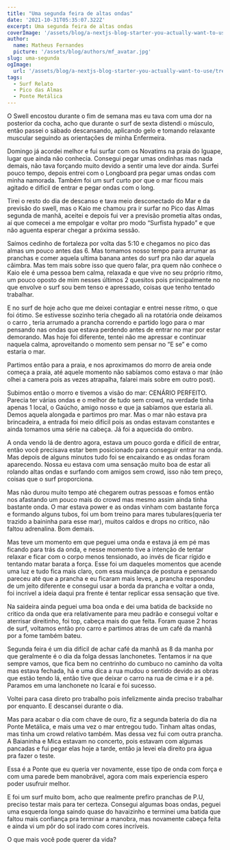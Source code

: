 ```yaml
---
title: "Uma segunda feira de altas ondas"
date: '2021-10-31T05:35:07.322Z'
excerpt: Uma segunda feira de altas ondas
coverImage: '/assets/blog/a-nextjs-blog-starter-you-actually-want-to-use/tree-minimal.jpg'
author:
  name: Matheus Fernandes
  picture: '/assets/blog/authors/mf_avatar.jpg'
slug: uma-segunda
ogImage:
  url: '/assets/blog/a-nextjs-blog-starter-you-actually-want-to-use/tree.jpg'
tags:
  - Surf Relato
  - Pico das Almas
  - Ponte Metálica
---
```


O Swell encostou durante o fim de semana mas eu tava com uma dor na posterior da cocha, acho que durante o surf de sexta distendi o músculo, então passei o sábado descansando, aplicando gelo e tomando relaxante muscular seguindo as orientações de minha Enfermeira.

Domingo já acordei melhor e fui surfar com os Novatims na praia do Iguape, lugar que ainda não conhecia. Consegui pegar umas ondinhas mas nada demais, não tava forçando muito devido a sentir uma leve dor ainda. Surfei pouco tempo, depois entrei com o Longboard pra pegar umas ondas com minha namorada. Também foi um surf curto por que o mar ficou mais agitado e dificil de entrar e pegar ondas com o long.

Tirei o resto do dia de descanso e tava meio desconectado do Mar e da previsão do swell, mas o Kaio me chamou pra ir surfar no Pico das Almas segunda de manhã, aceitei e depois fui ver a previsão prometia altas ondas, aí que comecei a me empolgar e voltar pro modo “Surfista hypado” e que não aguenta esperar chegar a próxima sessão.

Saímos cedinho de fortaleza por volta das 5:10 e chegamos no pico das almas um pouco antes das 6. Mas tomamos nosso tempo para arrumar as pranchas e comer aquela ultima banana antes do surf pra não dar aquela câimbra. Mas tem mais sobre isso que quero falar, pra quem não conhece o Kaio ele é uma pessoa bem calma, relaxada e que vive no seu próprio ritmo, um pouco oposto de mim nesses últimos 2 quesitos pois principalmente no que envolve o surf sou bem tenso e apressado, coisas que tenho tentado trabalhar.

E no surf de hoje acho que me deixei contagiar e entrei nesse ritmo, o que foi ótimo. Se estivesse sozinho teria chegado ali na rotatória onde deixamos o carro , teria arrumado a prancha correndo e partido logo para o mar pensando nas ondas que estava perdendo antes de entrar no mar por estar demorando. Mas hoje foi diferente, tentei não me apressar e continuar naquela calma, aproveitando o momento sem pensar no “E se” e como estaria o mar.

Partimos então para a praia, e nos aproximamos do morro de areia onde começa a praia, até aquele momento não sabíamos como estava o mar (não olhei a camera pois as vezes atrapalha, falarei mais sobre em outro post).

Subimos então o morro e tivemos a visão do mar: CENÁRIO PERFEITO. Parecia ter várias ondas e o melhor de tudo sem crowd, na verdade tinha apenas 1 local, o Gaúcho, amigo nosso e que ja sabíamos que estaria ali. Demos aquela alongada e partimos pro mar. Mas o mar não estava pra brincadeira, a entrada foi meio difícil pois as ondas estavam constantes e ainda tomamos uma série na cabeça. Já foi a aquecida do ombro.

A onda vendo lá de dentro agora, estava um pouco gorda e difícil de entrar, então você precisava estar bem posicionado para conseguir entrar na onda. Mas depois de alguns minutos tudo foi se encaixando e as ondas foram aparecendo. Nossa eu estava com uma sensação muito boa de estar ali rolando altas ondas e surfando com amigos sem crowd, isso não tem preço, coisas que o surf proporciona.

Mas não durou muito tempo até chegarem outras pessoas e fomos então nos afastando um pouco mais do crowd mas mesmo assim ainda tinha bastante onda. O mar estava power e as ondas vinham com bastante força e formando alguns tubos, foi um bom treino para mares tubulares(queria ter trazido a baininha para esse mar), muitos caldos e drops no critico, não faltou adrenalina. Bom demais.

Mas teve um momento em que peguei uma onda e estava já em pé mas ficando para trás da onda, e nesse momento tive a intenção de tentar relaxar e ficar com o corpo menos tensionado, ao invés de ficar rígido e tentando matar barata a força. Esse foi um daqueles momentos que acende uma luz e tudo fica mais claro, com essa mudança de postura e pensando pareceu até que a prancha e eu ficaram mais leves, a prancha respondeu de um jeito diferente e consegui usar a borda da prancha e voltar a onda, foi incrível a ideia daqui pra frente é tentar replicar essa sensação que tive.

Na saideira ainda peguei uma boa onda e dei uma batida de backside no critico da onda que era relativamente para meu padrão e consegui voltar e aterrisar direitinho, foi top, cabeça mais do que feita. Foram quase 2 horas de surf, voltamos então pro carro e partimos atras de um café da manhã por a fome também bateu.

Segunda feira é um dia difícil de achar café da manhã as 8 da manha por que geralmente é o dia da folga dessas lanchonetes. Tentamos ir na que sempre vamos, que fica bem no centrinho do cumbuco no caminho da volta mas estava fechada, há e uma dica a rua mudou o sentido devido as obras que estão tendo lá, então tive que deixar o carro na rua de cima e ir a pé. Paramos em uma lanchonete no Icaraí e foi sucesso.

Voltei para casa direto pro trabalho pois infelizmente ainda preciso trabalhar por enquanto. E descansei durante o dia.

Mas para acabar o dia com chave de ouro, fiz a segunda bateria do dia na Ponte Metálica, e mais uma vez o mar entregou tudo. Tinham altas ondas, mas tinha um crowd relativo também. Mas dessa vez fui com outra prancha. A Baianinha e Mica estavam no concerto, pois estavam com algumas pancadas e fui pegar elas hoje a tarde, então ja levei ela direito pra água pra fazer o teste. 

Essa é a Ponte que eu queria ver novamente, esse tipo de onda com força e com uma parede bem manobrável, agora com mais experiencia espero poder usufruir melhor.

E foi um surf muito bom, acho que realmente prefiro pranchas de P.U, preciso testar mais para ter certeza. Consegui algumas boas ondas, peguei uma esquerda longa saindo quase do havaizinho e terminei uma batida que faltou mais confiança pra terminar a manobra, mas novamente cabeça feita e ainda vi um pôr do sol irado com cores incríveis.

O que mais você pode querer da vida?
